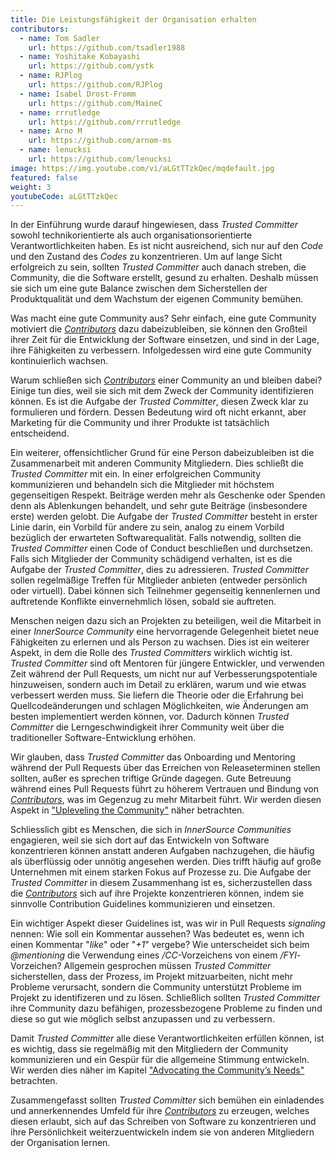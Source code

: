 ```yaml
---
title: Die Leistungsfähigkeit der Organisation erhalten
contributors:
  - name: Tom Sadler
    url: https://github.com/tsadler1988
  - name: Yoshitake Kobayashi
    url: https://github.com/ystk
  - name: RJPlog
    url: https://github.com/RJPlog
  - name: Isabel Drost-Fromm
    url: https://github.com/MaineC
  - name: rrrutledge
    url: https://github.com/rrrutledge
  - name: Arno M
    url: https://github.com/arnom-ms
  - name: lenucksi
    url: https://github.com/lenucksi
image: https://img.youtube.com/vi/aLGtTTzkQec/mqdefault.jpg
featured: false
weight: 3
youtubeCode: aLGtTTzkQec
---
```

<div class="paragraph">
<p>In der Einführung wurde darauf hingewiesen, dass <em>Trusted Committer</em> sowohl technikorientierte als auch organisationsorientierte Verantwortlichkeiten haben. Es ist nicht ausreichend, sich nur auf den <em>Code</em> und den Zustand des <em>Codes</em> zu konzentrieren.
Um auf lange Sicht erfolgreich zu sein, sollten <em>Trusted Committer</em> auch danach streben, die Community, die die Software erstellt, gesund zu erhalten. Deshalb müssen sie sich um eine gute Balance zwischen dem Sicherstellen der Produktqualität und dem Wachstum der eigenen Community bemühen.</p>
</div>
<div class="paragraph">
<p>Was macht eine gute Community aus? Sehr einfach, eine gute Community motiviert die <a href="https://innersourcecommons.org/learn/learning-path/contributor"><em>Contributors</em></a> dazu dabeizubleiben, sie können den Großteil ihrer Zeit für die Entwicklung der Software einsetzen, und sind in der Lage, ihre Fähigkeiten zu verbessern.
Infolgedessen wird eine gute Community kontinuierlich wachsen.</p>
</div>
<div class="paragraph">
<p>Warum schließen sich <a href="https://innersourcecommons.org/learn/learning-path/contributor"><em>Contributors</em></a> einer Community an und bleiben dabei? Einige tun dies, weil sie sich mit dem Zweck der Community identifizieren können.
Es ist die Aufgabe der <em>Trusted Committer</em>, diesen Zweck klar zu formulieren und fördern. Dessen Bedeutung wird oft nicht erkannt, aber Marketing für die Community und ihrer Produkte ist tatsächlich entscheidend.</p>
</div>
<div class="paragraph">
<p>Ein weiterer, offensichtlicher Grund für eine Person dabeizubleiben ist die Zusammenarbeit mit anderen Community Mitgliedern.
Dies schließt die <em>Trusted Committer</em> mit ein.
In einer erfolgreichen Community kommunizieren und behandeln sich die Mitglieder mit höchstem gegenseitigen Respekt.
Beiträge werden mehr als Geschenke oder Spenden denn als Ablenkungen behandelt, und sehr gute Beiträge (insbesondere erste) werden gelobt.
Die Aufgabe der <em>Trusted Committer</em> besteht in erster Linie darin, ein Vorbild für andere zu sein, analog zu einem Vorbild bezüglich der erwarteten Softwarequalität.
Falls notwendig, sollten die <em>Trusted Committer</em> einen Code of Conduct beschließen und durchsetzen.
Falls sich Mitglieder der Community schädigend verhalten, ist es die Aufgabe der <em>Trusted Committer</em>, dies zu adressieren. <em>Trusted Committer</em> sollen regelmäßige Treffen für Mitglieder anbieten (entweder persönlich oder virtuell). Dabei können sich Teilnehmer gegenseitig kennenlernen und auftretende Konflikte einvernehmlich lösen, sobald sie auftreten.</p>
</div>
<div class="paragraph">
<p>Menschen neigen dazu sich an Projekten zu beteiligen, weil die Mitarbeit in einer <em>InnerSource Community</em> eine hervorragende Gelegenheit bietet neue Fähigkeiten zu erlernen und als Person zu wachsen.
Dies ist ein weiterer Aspekt, in dem die Rolle des <em>Trusted Committers</em> wirklich wichtig ist.
<em>Trusted Committer</em> sind oft Mentoren für jüngere Entwickler, und verwenden Zeit während der Pull Requests, um nicht nur auf Verbesserungspotentiale hinzuweisen, sondern auch im Detail zu erklären, warum und wie etwas verbessert werden muss.
Sie liefern die Theorie oder die Erfahrung bei Quellcodeänderungen und schlagen Möglichkeiten, wie Änderungen am besten implementiert werden können, vor. Dadurch können <em>Trusted Committer</em> die Lerngeschwindigkeit ihrer Community weit über die traditioneller Software-Entwicklung erhöhen.</p>
</div>
<div class="paragraph">
<p>Wir glauben, dass <em>Trusted Committer</em> das Onboarding und Mentoring während der Pull Requests über das Erreichen von Releaseterminen stellen sollten, außer es sprechen triftige Gründe dagegen.
Gute Betreuung während eines Pull Requests führt zu höherem Vertrauen und Bindung von <a href="https://innersourcecommons.org/learn/learning-path/contributor"><em>Contributors</em></a>, was im Gegenzug zu mehr Mitarbeit führt.
Wir werden diesen Aspekt in <a href="https://innersourcecommons.org/de/learn/learning-path/trusted-committer/04/">"Upleveling the Community"</a> näher betrachten.</p>
</div>
<div class="paragraph">
<p>Schliesslich gibt es Menschen, die sich in <em>InnerSource Communities</em> engagieren, weil sie sich dort auf das Entwickeln von Software konzentrieren können anstatt anderen Aufgaben nachzugehen, die häufig als überflüssig oder unnötig angesehen werden.
Dies trifft häufig auf große Unternehmen mit einem starken Fokus auf Prozesse zu.
Die Aufgabe der <em>Trusted Committer</em> in diesem Zusammenhang ist es, sicherzustellen dass die <a href="https://innersourcecommons.org/learn/learning-path/contributor"><em>Contributors</em></a> sich auf ihre Projekte konzentrieren können, indem sie sinnvolle Contribution Guidelines kommunizieren und einsetzen.</p>
</div>
<div class="paragraph">
<p>Ein wichtiger Aspekt dieser Guidelines ist, was wir in Pull Requests  <em>signaling</em> nennen: Wie soll ein Kommentar aussehen?
Was bedeutet es, wenn ich einen Kommentar "<em>like</em>" oder "<em>+1</em>" vergebe? Wie unterscheidet sich beim <em>@mentioning</em> die Verwendung eines <em>/CC</em>-Vorzeichens von einem <em>/FYI</em>-Vorzeichen?
Allgemein gesprochen müssen <em>Trusted Committer</em> sicherstellen, dass der Prozess, im Projekt mitzuarbeiten, nicht mehr Probleme verursacht, sondern die Community unterstützt Probleme im Projekt zu identifizeren und zu lösen.
Schließlich sollten <em>Trusted Committer</em> ihre Community dazu befähigen, prozessbezogene Probleme zu finden und diese so gut wie möglich selbst anzupassen und zu verbessern.</p>
</div>
<div class="paragraph">
<p>Damit <em>Trusted Committer</em> alle diese Verantwortlichkeiten erfüllen können, ist es wichtig, dass sie regelmäßig mit den Mitgliedern der Community kommunizieren und ein Gespür für die allgemeine Stimmung entwickeln.
Wir werden dies näher im Kapitel <a href="https://innersourcecommons.org/de/learn/learning-path/trusted-committer/06/">"Advocating the Community&#8217;s Needs"</a> betrachten.</p>
</div>
<div class="paragraph">
<p>Zusammengefasst sollten <em>Trusted Committer</em> sich bemühen ein einladendes und annerkennendes Umfeld für ihre <a href="https://innersourcecommons.org/learn/learning-path/contributor"><em>Contributors</em></a> zu erzeugen, welches diesen erlaubt, sich auf das Schreiben von Software zu konzentrieren und ihre Persönlichkeit weiterzuentwickeln indem sie von anderen Mitgliedern der Organisation lernen.</p>
</div>
<!--- This file autogenerated from https://github.com/InnerSourceCommons/InnerSourceLearningPath/blob/main/scripts -->